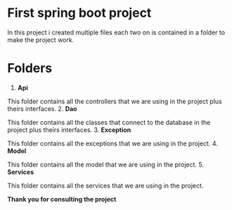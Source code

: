 # First spring boot project

In this project i created multiple files each two on is contained in a folder to make the project work.
# Folders
1. **Api**

This folder contains all the controllers that we are using in the project plus theirs interfaces.
2. **Dao**

This folder contains all the classes that connect to the database in the project plus theirs interfaces.
3. **Exception**

This folder contains all the exceptions that we are using in the project.
4. **Model**

This folder contains all the model that we are using in the project.
5. **Services**

This folder contains all the services that we are using in the project.

**Thank you for consulting the project**